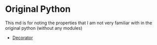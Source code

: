 # Original Python
This md is for noting the properties that I am not very familiar with in the original python (without any modules)

- [Decorator](./originPy/Decorator.md)